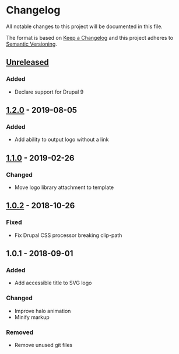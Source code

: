 # Changelog

All notable changes to this project will be documented in this file.

The format is based on [Keep a Changelog](http://keepachangelog.com/en/1.0.0/)
and this project adheres to [Semantic Versioning](http://semver.org/spec/v2.0.0.html).

## [Unreleased]
### Added
- Declare support for Drupal 9

## [1.2.0] - 2019-08-05
### Added
- Add ability to output logo without a link

## [1.1.0] - 2019-02-26
### Changed
- Move logo library attachment to template

## [1.0.2] - 2018-10-26
### Fixed
- Fix Drupal CSS processor breaking clip-path

## 1.0.1 - 2018-09-01
### Added
- Add accessible title to SVG logo

### Changed
- Improve halo animation
- Minify markup

### Removed
- Remove unused git files

[Unreleased]: https://bitbucket.org/projectcosmic/cosmic_attribution/branches/compare/HEAD..1.2.0
[1.2.0]: https://bitbucket.org/projectcosmic/cosmic_attribution/branches/compare/1.2.0..1.1.0
[1.1.0]: https://bitbucket.org/projectcosmic/cosmic_attribution/branches/compare/1.1.0..1.0.2
[1.0.2]: https://bitbucket.org/projectcosmic/cosmic_attribution/branches/compare/1.0.2..1.0.1